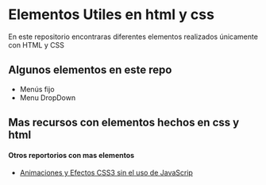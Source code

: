 # Elementos Utiles en html y css
En este repositorio encontraras diferentes elementos realizados únicamente con HTML y CSS

## Algunos elementos en este repo
- Menús fijo
- Menu DropDown

## Mas recursos con elementos hechos en css y html 

#### Otros reportorios con mas elementos 
- [Animaciones y Efectos CSS3 sin el uso de JavaScrip](https://github.com/JonathanVargas0111/AnimacionesEfectosCSS3)
